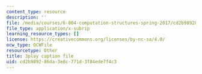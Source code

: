 ```yaml
---
content_type: resource
description: ''
file: /media/courses/6-004-computation-structures-spring-2017/cd2b989286da3e8c771d3f84ede7f4c3_q38KAGAKORk.srt
file_type: application/x-subrip
learning_resource_types: []
license: https://creativecommons.org/licenses/by-nc-sa/4.0/
ocw_type: OCWFile
resourcetype: Other
title: 3play caption file
uid: cd2b9892-86da-3e8c-771d-3f84ede7f4c3
---
```

